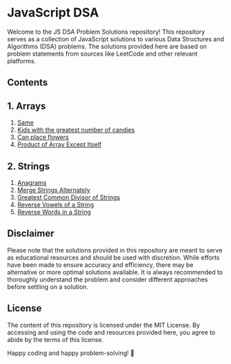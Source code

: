 # JavaScript DSA

Welcome to the JS DSA Problem Solutions repository! This repository serves as a collection of JavaScript solutions to various Data Structures and Algorithms (DSA) problems. The solutions provided here are based on problem statements from sources like LeetCode and other relevant platforms.

## Contents

     

## 1. Arrays

1. [Same](./Arrays/same.md)
2. [Kids with the greatest number of candies](./Arrays/kids_with_the_greatest_number_of_candies.md)
3. [Can place flowers](./Arrays/can_place_flowers.md)
4. [Product of Array Except Itself](./Arrays/product_except_self.md)

## 2. Strings

1. [Anagrams](./Strings/anagrams.md)
2. [Merge Strings Alternately](./Strings/merge_strings_alternately.md)
3. [Greatest Common Divisor of Strings](./Strings/greatest_common_divisor_of_strings.md)
4. [Reverse Vowels of a String](./Strings/reverse_vowels.md)
5. [Reverse Words in a String](./Strings/reverse_string.md)

## Disclaimer

Please note that the solutions provided in this repository are meant to serve as educational resources and should be used with discretion. While efforts have been made to ensure accuracy and efficiency, there may be alternative or more optimal solutions available. It is always recommended to thoroughly understand the problem and consider different approaches before settling on a solution.

## License

The content of this repository is licensed under the MIT License. By accessing and using the code and resources provided here, you agree to abide by the terms of this license.

Happy coding and happy problem-solving! 🚀
